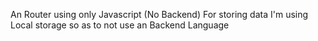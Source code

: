 An Router using only Javascript (No Backend)
For storing data I'm using Local storage so as to not use an Backend Language

